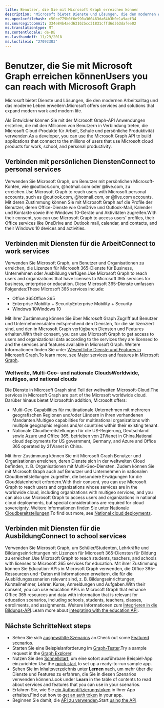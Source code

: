 ```yaml
---
title: Benutzer, die Sie mit Microsoft Graph erreichen können
description: 'Microsoft bietet Dienste und Lösungen, die den modernen Arbeitsalltag und das moderne Leben erweitern. '
ms.openlocfilehash: c50ce779b0f6e990a360463da64b3b0e1a9aef34
ms.sourcegitcommit: 334e84b4aed63162bcc31831cffd6d363dafee02
ms.translationtype: MT
ms.contentlocale: de-DE
ms.lasthandoff: 11/29/2018
ms.locfileid: "27092303"
---
```

# <a name="users-you-can-reach-with-microsoft-graph"></a><span data-ttu-id="eb8ea-103">Benutzer, die Sie mit Microsoft Graph erreichen können</span><span class="sxs-lookup"><span data-stu-id="eb8ea-103">Users you can reach with Microsoft Graph</span></span>

<span data-ttu-id="eb8ea-104">Microsoft bietet Dienste und Lösungen, die den modernen Arbeitsalltag und das moderne Leben erweitern.</span><span class="sxs-lookup"><span data-stu-id="eb8ea-104">Microsoft offers services and solutions that expand modern work and modern life.</span></span> 

<span data-ttu-id="eb8ea-105">Als Entwickler können Sie mit der Microsoft Graph-API Anwendungen erstellen, die mit den Millionen von Benutzern in Verbindung treten, die Microsoft Cloud-Produkte für Arbeit, Schule und persönliche Produktivität verwenden.</span><span class="sxs-lookup"><span data-stu-id="eb8ea-105">As a developer, you can use the Microsoft Graph API to build applications that connect to the millions of users that use Microsoft cloud products for work, school, and personal productivity.</span></span> 

## <a name="connect-to-personal-services"></a><span data-ttu-id="eb8ea-106">Verbinden mit persönlichen Diensten</span><span class="sxs-lookup"><span data-stu-id="eb8ea-106">Connect to personal services</span></span>

<span data-ttu-id="eb8ea-107">Verwenden Sie Microsoft Graph, um Benutzer mit persönlichen Microsoft-Konten, wie @outlook.com, @hotmail.com oder @live.com, zu erreichen.</span><span class="sxs-lookup"><span data-stu-id="eb8ea-107">Use Microsoft Graph to reach users with Microsoft personal accounts, such as @outlook.com, @hotmail.com, or @live.com accounts.</span></span> <span data-ttu-id="eb8ea-108">Mit deren Zustimmung können Sie mit Microsoft Graph auf die Profile der Benutzer, deren Office-Dienste wie OneDrive und Outlook-Mail, Kalender und Kontakte sowie ihre Windows 10-Geräte und Aktivitäten zugreifen.</span><span class="sxs-lookup"><span data-stu-id="eb8ea-108">With their consent, you can use Microsoft Graph to access users' profiles, their Office services like OneDrive and Outlook mail, calendar, and contacts, and their Windows 10 devices and activities.</span></span>

## <a name="connect-to-work-services"></a><span data-ttu-id="eb8ea-109">Verbinden mit Diensten für die Arbeit</span><span class="sxs-lookup"><span data-stu-id="eb8ea-109">Connect to work services</span></span>

<span data-ttu-id="eb8ea-110">Verwenden Sie Microsoft Graph, um Benutzer und Organisationen zu erreichen, die Lizenzen für Microsoft 365-Dienste für Business, Unternehmen oder Ausbildung verfügen.</span><span class="sxs-lookup"><span data-stu-id="eb8ea-110">Use Microsoft Graph to reach users and organizations that have licenses to Microsoft 365 services for business, enterprise or education.</span></span> <span data-ttu-id="eb8ea-111">Diese Microsoft 365-Dienste umfassen Folgendes:</span><span class="sxs-lookup"><span data-stu-id="eb8ea-111">These Microsoft 365 services include:</span></span>

-   <span data-ttu-id="eb8ea-112">Office 365</span><span class="sxs-lookup"><span data-stu-id="eb8ea-112">Office 365</span></span>
-   <span data-ttu-id="eb8ea-113">Enterprise Mobility + Security</span><span class="sxs-lookup"><span data-stu-id="eb8ea-113">Enterprise Mobility + Security</span></span> 
-   <span data-ttu-id="eb8ea-114">Windows 10</span><span class="sxs-lookup"><span data-stu-id="eb8ea-114">Windows 10</span></span> 

<span data-ttu-id="eb8ea-115">Mit ihrer Zustimmung können Sie über Microsoft Graph Zugriff auf Benutzer und Unternehmensdaten entsprechend den Diensten, für die sie lizenziert sind, und den in Microsoft Graph verfügbaren Diensten und Features erhalten.</span><span class="sxs-lookup"><span data-stu-id="eb8ea-115">With their consent, you can use Microsoft Graph to get access to users and organizational data according to the services they are licensed to and the services and features available in Microsoft Graph.</span></span> <span data-ttu-id="eb8ea-116">Weitere Informationen finden Sie unter [Wesentliche Dienste und Features in Microsoft Graph](overview-major-services.md).</span><span class="sxs-lookup"><span data-stu-id="eb8ea-116">To learn more, see [Major services and features in Microsoft Graph](overview-major-services.md).</span></span>

### <a name="worldwide-multigeo-and-national-clouds"></a><span data-ttu-id="eb8ea-117">Weltweite, Multi-Geo- und nationale Clouds</span><span class="sxs-lookup"><span data-stu-id="eb8ea-117">Worldwide, multigeo, and national clouds</span></span>
<span data-ttu-id="eb8ea-118">Die Dienste in Microsoft Graph sind Teil der weltweiten Microsoft-Cloud.</span><span class="sxs-lookup"><span data-stu-id="eb8ea-118">The services in Microsoft Graph are part of the Microsoft worldwide cloud.</span></span> <span data-ttu-id="eb8ea-119">Darüber hinaus bietet Microsoft:</span><span class="sxs-lookup"><span data-stu-id="eb8ea-119">In addition, Microsoft offers:</span></span>

-   <span data-ttu-id="eb8ea-120">Multi-Geo Capabilities für multinationale Unternehmen mit mehreren geografischen Regionen und/oder Ländern in ihren vorhandenen Mandanten.</span><span class="sxs-lookup"><span data-stu-id="eb8ea-120">Multigeo capabilities for multinational organizations with multiple geographic regions and/or countries within their existing tenant.</span></span>
-   <span data-ttu-id="eb8ea-121">Nationale Cloudbereitstellungen für die US-Regierung, Deutschland sowie Azure und Office 365, betrieben von 21Vianet in China.</span><span class="sxs-lookup"><span data-stu-id="eb8ea-121">National cloud deployments for US government, Germany, and Azure and Office 365 operated by 21Vianet in China.</span></span>

<span data-ttu-id="eb8ea-122">Mit ihrer Zustimmung können Sie mit Microsoft Graph Benutzer und Organisationen erreichen, deren Dienste sich in der weltweiten Cloud befinden, z. B. Organisationen mit Multi-Geo-Diensten. Zudem können Sie mit Microsoft Graph auch auf Benutzer und Unternehmen in nationalen Cloudbereitstellungen zugreifen, die besondere Erwägungen für die Clouddatenhoheit erfordern.</span><span class="sxs-lookup"><span data-stu-id="eb8ea-122">With their consent, you can use Microsoft Graph to reach users and organizations whose services are in the worldwide cloud, including organizations with multigeo services, and you can also use Microsoft Graph to access users and organizations in national cloud deployments, but special considerations are required for cloud sovereignty.</span></span> <span data-ttu-id="eb8ea-123">Weitere Informationen finden Sie unter [Nationale Cloudbereitstellungen](deployments.md).</span><span class="sxs-lookup"><span data-stu-id="eb8ea-123">To find out more, see [National cloud deployments](deployments.md).</span></span>

## <a name="connect-to-school-services"></a><span data-ttu-id="eb8ea-124">Verbinden mit Diensten für die Ausbildung</span><span class="sxs-lookup"><span data-stu-id="eb8ea-124">Connect to school services</span></span>

<span data-ttu-id="eb8ea-125">Verwenden Sie Microsoft Graph, um Schüler/Studenten, Lehrkräfte und Bildungseinrichtungen mit Lizenzen für Microsoft 365-Diensten für Bildung zu erreichen.</span><span class="sxs-lookup"><span data-stu-id="eb8ea-125">Use Microsoft Graph to reach students, teachers, and schools with licenses to Microsoft 365 services for education.</span></span> <span data-ttu-id="eb8ea-126">Mit ihrer Zustimmung können Sie Education-APIs in Microsoft Graph verwenden, die Office 365-Ressourcen und -Daten mit Informationen erweitern, die für die Ausbildungsszenarien relevant sind, z. B. Bildungseinrichtungen, Kursteilnehmer, Lehrer, Kurse, Anmeldungen und Aufgaben.</span><span class="sxs-lookup"><span data-stu-id="eb8ea-126">With their consent, you can use education APIs in Microsoft Graph that enhance Office 365 resources and data with information that is relevant for education scenarios, including schools, students, teachers, classes, enrollments, and assignments.</span></span> <span data-ttu-id="eb8ea-127">Weitere Informationen zum [Integrieren in die Bildungs-API](education-concept-overview.md).</span><span class="sxs-lookup"><span data-stu-id="eb8ea-127">Learn more about [integrating with the education API](education-concept-overview.md).</span></span>

## <a name="next-steps"></a><span data-ttu-id="eb8ea-128">Nächste Schritte</span><span class="sxs-lookup"><span data-stu-id="eb8ea-128">Next steps</span></span>

- <span data-ttu-id="eb8ea-129">Sehen Sie sich [ausgewählte Szenarios](https://developer.microsoft.com/graph/examples) an.</span><span class="sxs-lookup"><span data-stu-id="eb8ea-129">Check out some [Featured scenarios](https://developer.microsoft.com/graph/examples).</span></span>
- <span data-ttu-id="eb8ea-130">Starten Sie eine Beispielanforderung im [Graph-Tester](https://developer.microsoft.com/graph/graph-explorer).</span><span class="sxs-lookup"><span data-stu-id="eb8ea-130">Try a sample request in the [Graph Explorer](https://developer.microsoft.com/graph/graph-explorer).</span></span>
- <span data-ttu-id="eb8ea-131">Nutzen Sie den [Schnellstart](https://developer.microsoft.com/graph/quick-start), um eine sofort ausführbare Beispiel-App einzurichten.</span><span class="sxs-lookup"><span data-stu-id="eb8ea-131">Use the [quick start](https://developer.microsoft.com/graph/quick-start) to set up a ready-to-run sample app.</span></span>
- <span data-ttu-id="eb8ea-132">Sehen Sie im Inhaltsverzeichnis unter **Lernen** nach, um mehr über die Dienste und Features zu erfahren, die Sie in diesen Szenarios verwenden können.</span><span class="sxs-lookup"><span data-stu-id="eb8ea-132">Look under **Learn** in the table of contents to read about services and features that you can use in your scenarios.</span></span> 
- <span data-ttu-id="eb8ea-133">Erfahren Sie, wie Sie [ein Authentifizierungstoken](auth-overview.md) in Ihrer App erhalten.</span><span class="sxs-lookup"><span data-stu-id="eb8ea-133">Find out how to [get an auth token](auth-overview.md) in your app.</span></span>
- <span data-ttu-id="eb8ea-134">Beginnen Sie damit, die [API zu verwenden](use-the-api.md).</span><span class="sxs-lookup"><span data-stu-id="eb8ea-134">Start [using the API](use-the-api.md).</span></span>
